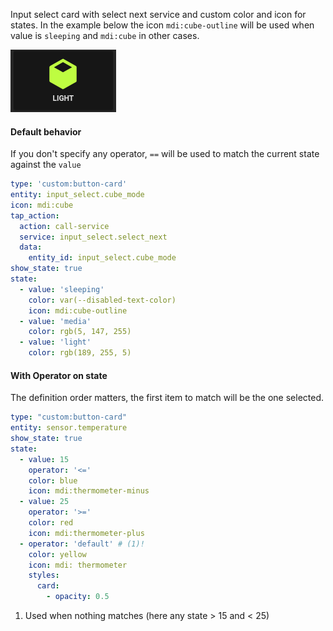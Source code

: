 Input select card with select next service and custom color and icon for states. In the example below the icon `mdi:cube-outline` will be used when value is `sleeping` and `mdi:cube` in other cases.

![cube](../images/cube.png)

#### Default behavior

If you don't specify any operator, `==` will be used to match the current state against the `value`

```yaml
type: 'custom:button-card'
entity: input_select.cube_mode
icon: mdi:cube
tap_action:
  action: call-service
  service: input_select.select_next
  data:
    entity_id: input_select.cube_mode
show_state: true
state:
  - value: 'sleeping'
    color: var(--disabled-text-color)
    icon: mdi:cube-outline
  - value: 'media'
    color: rgb(5, 147, 255)
  - value: 'light'
    color: rgb(189, 255, 5)
```

#### With Operator on state

The definition order matters, the first item to match will be the one selected.

```yaml
type: "custom:button-card"
entity: sensor.temperature
show_state: true
state:
  - value: 15
    operator: '<='
    color: blue
    icon: mdi:thermometer-minus
  - value: 25
    operator: '>='
    color: red
    icon: mdi:thermometer-plus
  - operator: 'default' # (1)!
    color: yellow
    icon: mdi: thermometer
    styles:
      card:
        - opacity: 0.5
```

1. Used when nothing matches (here any state > 15 and < 25)
